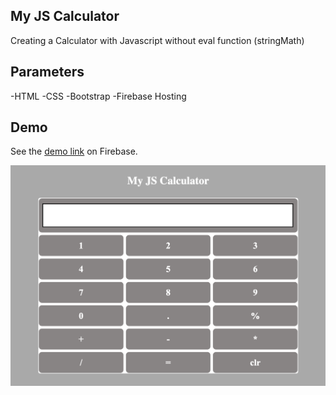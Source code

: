 ## My JS Calculator

Creating a Calculator with Javascript without eval function (stringMath)

## Parameters

-HTML
-CSS
-Bootstrap
-Firebase Hosting


## Demo
See the [demo link](https://calculator2-a3d17.firebaseapp.com/) on Firebase. 

![Demo screen shot](https://github.com/NatalliaPahosava/calculator2/blob/main/img/--demo-img.png)